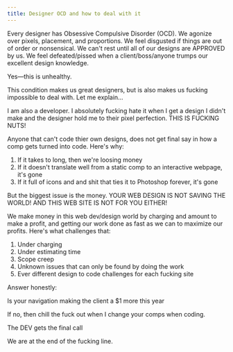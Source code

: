 ```yaml
---
title: Designer OCD and how to deal with it
---
```


Every designer has Obsessive Compulsive Disorder (OCD). We agonize over pixels, placement, and proportions. We feel disgusted if things are out of order or nonsensical. We can't rest until all of our designs are APPROVED by us. We feel defeated/pissed when a client/boss/anyone trumps our excellent design knowledge.

Yes—this is unhealthy.

This condition makes us great designers, but is also makes us fucking impossible to deal with. Let me explain...

I am also a developer. I absolutely fucking hate it when I get a design I didn't make and the designer hold me to their pixel perfection. THIS IS FUCKING NUTS!

Anyone that can't code thier own designs, does not get final say in how a comp gets turned into code. Here's why:

1. If it takes to long, then we're loosing money
1. If it doesn't translate well from a static comp to an interactive webpage, it's gone
1. If it full of icons and and shit that ties it to Photoshop forever, it's gone

But the biggest issue is the money. YOUR WEB DESIGN IS NOT SAVING THE WORLD! AND THIS WEB SITE IS NOT FOR YOU EITHER!


We make money in this web dev/design world by charging and amount to make a profit, and getting our work done as fast as we can to maximize our profits. Here's what challenges that:

1. Under charging
1. Under estimating time
1. Scope creep
1. Unknown issues that can only be found by doing the work
1. Ever different design to code challenges for each fucking site



Answer honestly:

Is your navigation making the client a $1 more this year

If no, then chill the fuck out when I change your comps when coding.










The DEV gets the final call

We are at the end of the fucking line.
